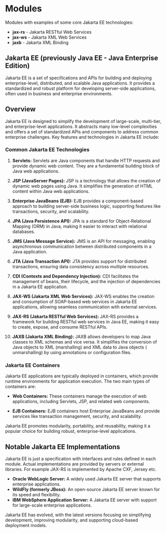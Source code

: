 # Modules

Modules with examples of some core Jakarta EE technologies:

- **jax-rs** - Jakarta RESTful Web Services
- **jax-ws** - Jakarta XML Web Services
- **jaxb** - Jakarta XML Binding

## Jakarta EE (previously Java EE - Java Enterprise Edition)

Jakarta EE is a set of specifications and APIs for building and deploying
enterprise-level, distributed, and scalable Java applications. It provides a standardized and robust platform for
developing server-side applications, often used in business and enterprise environments.

## Overview

Jakarta EE is designed to simplify the development of large-scale, multi-tier, and enterprise-level applications. It
abstracts many low-level complexities and offers a set of standardized APIs and components to address common enterprise
challenges. Key features and technologies in Jakarta EE include:

### Common Jakarta EE Technologies

1. **Servlets:** Servlets are Java components that handle HTTP requests and provide dynamic web content. They are a
   fundamental building block of Java web applications.

2. **JSP (JavaServer Pages):** JSP is a technology that allows the creation of dynamic web pages using Java. It
   simplifies the generation of HTML content within Java web applications.

3. **Enterprise JavaBeans (EJB):** EJB provides a component-based approach to building server-side business logic,
   supporting features like transactions, security, and scalability.

4. **JPA (Java Persistence API):** JPA is a standard for Object-Relational Mapping (ORM) in Java, making it easier to
   interact with relational databases.

5. **JMS (Java Message Service):** JMS is an API for messaging, enabling asynchronous communication between distributed
   components in a Java application.

6. **JTA (Java Transaction API):** JTA provides support for distributed transactions, ensuring data consistency across
   multiple resources.

7. **CDI (Contexts and Dependency Injection):** CDI facilitates the management of beans, their lifecycle, and the
   injection of dependencies in a Jakarta EE application.

8. **JAX-WS (Jakarta XML Web Services):** JAX-WS enables the creation and consumption of SOAP-based web services in
   Jakarta EE applications, allowing seamless communication with external services.

9. **JAX-RS (Jakarta RESTful Web Services):** JAX-RS provides a framework for building RESTful web services in Java
   EE, making it easy to create, expose, and consume RESTful APIs.

10. **JAXB (Jakarta XML Binding):** JAXB allows developers to map Java classes to XML schemas and vice
    versa. It simplifies the conversion of Java objects to XML (marshalling) and XML data to Java objects (
    unmarshalling)
    by using annotations or configuration files.

### Jakarta EE Containers

Jakarta EE applications are typically deployed in containers, which provide runtime environments for application
execution.
The two main types of containers are:

- **Web Containers:** These containers manage the execution of web applications, including Servlets, JSP, and related
  web components.

- **EJB Containers:** EJB containers host Enterprise JavaBeans and provide services like transaction management,
  security, and scalability.

Jakarta EE promotes modularity, portability, and reusability, making it a popular choice for building robust,
enterprise-level applications.

## Notable Jakarta EE Implementations

Jakarta EE is just a specification with interfaces and rules defined in each module. Actual implementations are
provided by servers or external libraries. For example JAX-RS is implemented by Apache CXF, Jersey etc.

- **Oracle WebLogic Server:** A widely used Jakarta EE server that supports enterprise applications.
- **WildFly (formerly JBoss):** An open-source Jakarta EE server known for its speed and flexibility.
- **IBM WebSphere Application Server:** A Jakarta EE server with support for large-scale enterprise applications.

Jakarta EE has evolved, with the latest versions focusing on simplifying development, improving modularity, and
supporting
cloud-based deployment models.
